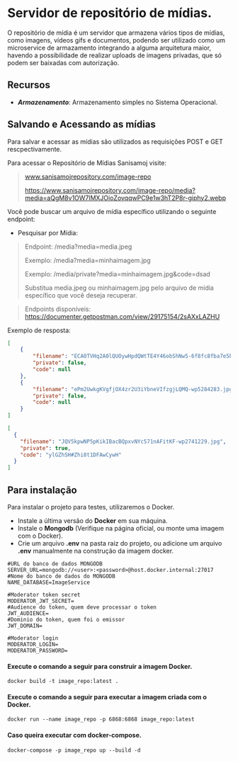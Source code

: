 # Servidor de repositório de mídias.
O repositório de mídia é um servidor que armazena vários tipos de mídias, como imagens, vídeos gifs e documentos, podendo ser utilizado como um microservice de armazamento integrando a alguma arquitetura maior, havendo a possibilidade de
realizar uploads de imagens privadas, que só podem ser baixadas com autorização.

## Recursos
- ***Armazenamento***: Armazenamento simples no Sistema Operacional.

## Salvando e Acessando as mídias
Para salvar e acessar as mídias são utilizados as requisições POST e GET rescpectivamente.

Para acessar o Repositório de Mídias Sanisamoj visite:
> www.sanisamojrepository.com/image-repo
> 
> https://www.sanisamojrepository.com/image-repo/media?media=aQgM8v1OW7lMXJOioZovqqwPC9e1w3hT2P8r-giphy2.webp

Você pode buscar um arquivo de mídia específico utilizando o seguinte endpoint:

- Pesquisar por Mídia:
> Endpoint: /media?media=media.jpeg
> 
> Exemplo: /media?media=minhaimagem.jpg
> 
> Exemplo: /media/private?media=minhaimagem.jpg&code=dsad
> 
> Substitua media.jpeg ou minhaimagem.jpg pelo arquivo de mídia específico que você deseja recuperar.

> Endpoints disponíveis: https://documenter.getpostman.com/view/29175154/2sAXxLAZHU

Exemplo de resposta:
```json
[
    {
        "filename": "ECA0TVHq2A0lQUOywHpdQWtTE4Y46obShNw5-6f8fc8fba7e5b825373c21053bed9a36.jpg",
        "private": false,
        "code": null
    },
    {
        "filename": "ePm2UwkgKVgfjOX4zr2U3iYbneVIfzgjLQMQ-wp5284283.jpg",
        "private": false,
        "code": null
    }
]
```

```json
[
  {
    "filename": "JQV5kpwNP5pKikIBacBQpxvNYc571nAFitKF-wp2741229.jpg",
    "private": true,
    "code": "ylGZhSH#Zhi8t1DFAwCywH"
  }
]
```

## Para instalação
Para instalar o projeto para testes, utilizaremos o Docker.

- Instale a última versão do **Docker** em sua máquina.
- Instale o **Mongodb** (Verifique na página oficial, ou monte uma imagem com o Docker).
- Crie um arquivo **.env** na pasta raiz do projeto, ou adicione um arquivo **.env** manualmente na construção da imagem docker.

```.env
#URL do banco de dados MONGODB
SERVER_URL=mongodb://<user>:<password>@host.docker.internal:27017
#Nome do banco de dados do MONGODB
NAME_DATABASE=ImageService

#Moderator token secret
MODERATOR_JWT_SECRET=
#Audience do token, quem deve processar o token
JWT_AUDIENCE=
#Dominio do token, quem foi o emissor
JWT_DOMAIN=

#Moderator login
MODERATOR_LOGIN=
MODERATOR_PASSWORD=
```

#### Execute o comando a seguir para construir a imagem Docker.

    docker build -t image_repo:latest .

#### Execute o comando a seguir para executar a imagem criada com o Docker.

    docker run --name image_repo -p 6868:6868 image_repo:latest

#### Caso queira executar com docker-compose.

    docker-compose -p image_repo up --build -d